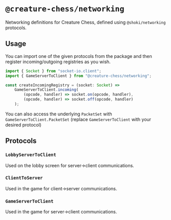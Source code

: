 # `@creature-chess/networking`

Networking definitions for Creature Chess, defined using `@shoki/networking` protocols.

## Usage

You can import one of the given protocols from the package and then register incoming/outgoing registries as you wish.

```ts
import { Socket } from "socket-io.client";
import { GameServerToClient } from "@creature-chess/networking";

const createIncomingRegistry = (socket: Socket) =>
	GameServerToClient.incoming(
		(opcode, handler) => socket.on(opcode, handler),
		(opcode, handler) => socket.off(opcode, handler)
	);
```

You can also access the underlying `PacketSet` with `GameServerToClient.PacketSet` (replace `GameServerToClient` with your desired protocol)

## Protocols

### `LobbyServerToClient`

Used on the lobby screen for server->client communications.

### `ClientToServer`

Used in the game for client->server communications.

### `GameServerToClient`

Used in the game for server->client communications.

